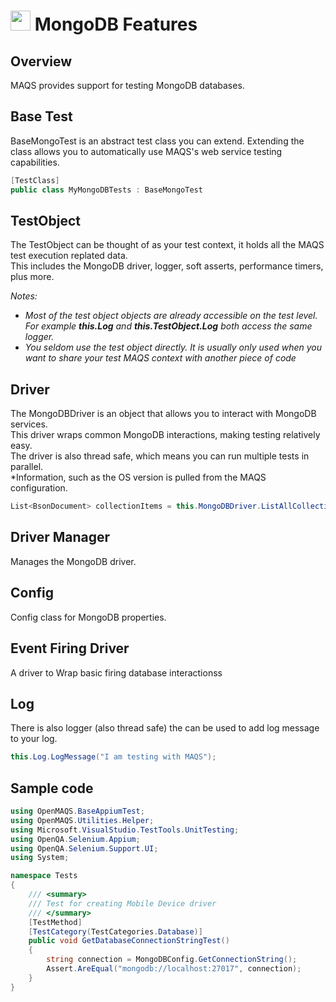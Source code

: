 # <img src="resources/maqslogo.ico" height="32" width="32"> MongoDB Features

## Overview
MAQS provides support for testing MongoDB databases. 

## Base Test
BaseMongoTest is an abstract test class you can extend.  Extending the class allows you to automatically use MAQS's web service testing capabilities.
```csharp
[TestClass]
public class MyMongoDBTests : BaseMongoTest
```

## TestObject
The TestObject can be thought of as your test context, it holds all the MAQS test execution replated data.  
This includes the MongoDB driver, logger, soft asserts, performance timers, plus more.

*Notes:*  
* *Most of the test object objects are already accessible on the test level. For example **this.Log** and **this.TestObject.Log** both access the same logger.*
* *You seldom use the test object directly. It is usually only used when you want to share your test MAQS context with another piece of code*

## Driver
The MongoDBDriver is an object that allows you to interact with MongoDB services.  
This driver wraps common MongoDB interactions, making testing relatively easy.  
The driver is also thread safe, which means you can run multiple tests in parallel.  
*Information, such as the OS version is pulled from the MAQS configuration.
```csharp
List<BsonDocument> collectionItems = this.MongoDBDriver.ListAllCollectionItems();
```

## Driver Manager
Manages the MongoDB driver.

## Config
Config class for MongoDB properties.

## Event Firing Driver
A driver to Wrap basic firing database interactionss

## Log
There is also logger (also thread safe) the can be used to add log message to your log.
```csharp
this.Log.LogMessage("I am testing with MAQS");
```

## Sample code
```csharp
using OpenMAQS.BaseAppiumTest;
using OpenMAQS.Utilities.Helper;
using Microsoft.VisualStudio.TestTools.UnitTesting;
using OpenQA.Selenium.Appium;
using OpenQA.Selenium.Support.UI;
using System;

namespace Tests
{
    /// <summary>
    /// Test for creating Mobile Device driver
    /// </summary>
    [TestMethod]
    [TestCategory(TestCategories.Database)]
    public void GetDatabaseConnectionStringTest()
    {
        string connection = MongoDBConfig.GetConnectionString();
        Assert.AreEqual("mongodb://localhost:27017", connection);
    }
}
```